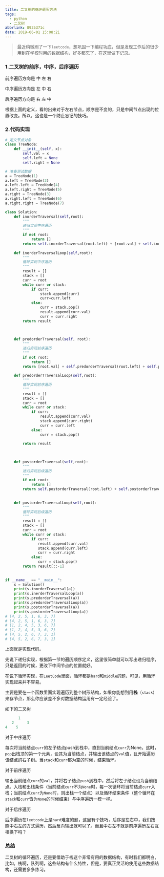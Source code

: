 ```yaml
---
title: 二叉树的循环遍历方法
tags:
  - python
  - 二叉树
abbrlink: 8925371c
date: 2019-06-01 15:08:21
---
```

> 最近稍微刷了一下`leetcode`，想巩固一下编程功底，但是发现工作后的很少用到在学校时用的数据结构，好多都忘了，在这里做下记录。

### 1.二叉树的前序，中序，后序遍历

前序遍历方向是 中 左 右

中序遍历方向是 左 中 右

后序遍历方向是 右 左 中

根据上面的定义，看的出来对于左右节点，顺序是不变的，只是中间节点出现的位置改变。所以，这也是一个防止忘记的技巧。

### 2.代码实现

```python
# 定义节点对象
class TreeNode:
    def __init__(self, x):
        self.val = x
        self.left = None
        self.right = None

# 准备测试数据
a = TreeNode(1)
a.left = TreeNode(2)
a.left.left = TreeNode(4)
a.left.right = TreeNode(5)
a.right = TreeNode(3)
a.right.left = TreeNode(6)
a.right.right = TreeNode(7)

class Solution:
    def inorderTraversal(self,root):
        """
        递归实现中序遍历
        """
        if not root:
            return []
        return self.inorderTraversal(root.left) + [root.val] + self.inorderTraversal(root.right)
    
    def inerderTraversalLoop(self,root):
        """
        循环实现中序遍历
        """
        result = []
        stack = []
        curr = root
        while curr or stack:
            if curr:
                stack.append(curr)
                curr=curr.left
            else:
                curr = stack.pop()
                result.append(curr.val)
                curr = curr.right
        return result        
            
            
    
    def predorderTraversal(self, root):
        """
        递归实现前序遍历
        """
        if not root:
            return []
        return [root.val] + self.predorderTraversal(root.left) + self.predorderTraversal(root.right)
        
    def predorderTraversalLoop(self,root):
        """
        循环实现前序遍历
        """
        result = []
        stack = []
        curr = root
        while curr or stack:
            if curr:
                result.append(curr.val)
                stack.append(curr.right)
                curr = curr.left
            else:
                curr = stack.pop()
                
        return result         
            
    
    
    def postorderTraversal(self,root):
        """
        递归实现后续遍历
        """
        if not root:
            return []
        return self.postorderTraversal(root.left) + self.postorderTraversal(root.right) + [root.val]
    
    
    def postorderTraversalLoop(self,root):
        """
        循环实现后续遍历
        """
        result = []
        stack = []
        curr = root
        while curr or stack:
            if curr:
               result.append(curr.val)
               stack.append(curr.left)
               curr = curr.right
            else:
               curr = stack.pop()
        return result[::-1]     
        
    
if __name__ == "__main__":
    s = Solution()
    print(s.inorderTraversal(a))
    print(s.inerderTraversalLoop(a))
    print(s.predorderTraversal(a))
    print(s.predorderTraversalLoop(a))
    print(s.postorderTraversal(a))
    print(s.postorderTraversalLoop(a))
# [4, 2, 5, 1, 6, 3, 7]
# [4, 2, 5, 1, 6, 3, 7]
# [1, 2, 4, 5, 3, 6, 7]
# [1, 2, 4, 5, 3, 6, 7]
# [4, 5, 2, 6, 7, 3, 1]
# [4, 5, 2, 6, 7, 3, 1]   
```



上面就是实现代码。

先说下递归实现，根据第一节的遍历顺序定义，这里很简单就可以写出递归程序，只是返回的时候，更改下中间节点的位置就好。

在说下循环实现，在`LeetCode`里面，循环都是`hard`和`middle`的题，可见，用循环实现起来并不容易。

主要是要在一个函数里面实现遍历到整个树形结构，如果你能想到用**栈**（`stack`）来存节点，那么你应该差不多对数据结构运用有一定经验了。

如下的二叉树

```python
      1
   2      3
4    5
```

对于中序遍历

每次将当前结点`curr`的左子结点push到栈中，直到当前结点`curr`为None。这时，`pop`出栈顶的第一个元素，设其为当前结点，并输出该结点的`val`值，且开始遍历该结点的右子树。当`stack`和`curr`都为空的时候，结束循环。

对于前序遍历

输出当前结点`curr`的`val`，并将右子结点`push`到栈中，然后将左子结点设为当前结点。入栈和出栈条件（当前结点`curr`不为`None`时，每一次循环将当前结点`curr`入栈；当前结点`curr`为`None`时，则出栈一个结点）以及循环结束条件（整个循环在`stack`和`curr`皆为`None`的时候结束）与中序遍历一模一样。

对于后序遍历

后序遍历在`leetcode`上是`hard`难度的题，这里有个技巧，后序是左右中，我们按照中右左的方式遍历，然后反向输出就可以了。而且中右左不就是前序遍历左右互相换下吗？			



### 总结

二叉树的循环遍历，还是要借助于栈这个非常有用的数据结构，有时我们都明白，比如，栈啊，队列啊，这些结构有什么特性，但是，要真正灵活的使用这些数据结构，还需要多多练习。

